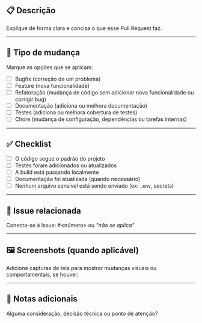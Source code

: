 ## 📋 Descrição

Explique de forma clara e concisa o que esse Pull Request faz.

---

## 🧪 Tipo de mudança

Marque as opções que se aplicam:

- [ ] Bugfix (correção de um problema)
- [ ] Feature (nova funcionalidade)
- [ ] Refatoração (mudança de código sem adicionar nova funcionalidade ou corrigir bug)
- [ ] Documentação (adiciona ou melhora documentação)
- [ ] Testes (adiciona ou melhora cobertura de testes)
- [ ] Chore (mudança de configuração, dependências ou tarefas internas)

---

## ✅ Checklist

- [ ] O código segue o padrão do projeto
- [ ] Testes foram adicionados ou atualizados
- [ ] A build está passando localmente
- [ ] Documentação foi atualizada (quando necessário)
- [ ] Nenhum arquivo sensível está sendo enviado (ex: `.env`, secrets)

---

## 🧾 Issue relacionada

Conecta-se à Issue: #<número> ou _"não se aplica"_

---

## 🖼️ Screenshots (quando aplicável)

Adicione capturas de tela para mostrar mudanças visuais ou comportamentais, se houver.

---

## 🧠 Notas adicionais

Alguma consideração, decisão técnica ou ponto de atenção?
